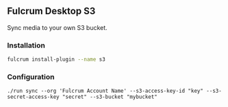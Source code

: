 ## Fulcrum Desktop S3

Sync media to your own S3 bucket.

### Installation

```sh
fulcrum install-plugin --name s3
```

### Configuration

```
./run sync --org 'Fulcrum Account Name' --s3-access-key-id "key" --s3-secret-access-key "secret" --s3-bucket "mybucket"
```
